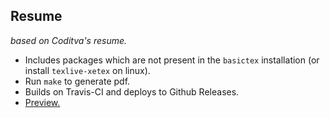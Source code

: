 ## Resume
_based on Coditva's resume._

- Includes packages which are not present in the `basictex` installation (or install `texlive-xetex` on linux).
- Run `make` to generate pdf.
- Builds on Travis-CI and deploys to Github Releases.
- [Preview.](https://github.com/boxdox/resume/releases/latest/download/resume.pdf)